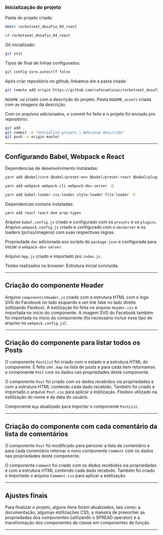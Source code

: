 ### Inicialização do projeto

Pasta do projeto criada:

```zsh
mkdir rocketseat_desafio_04_react
```

```zsh
cd rocketseat_desafio_04_react
```

Git inicializado:

```zsh
git init
```

Tipos de final de linhas configurados:

```bash
git config core.autocrlf false
```

Após criar repositório no github, linkamos ele a pasta criada:

```zsh
git remote add origin https://github.com/cafecomlucas/rocketseat_desafio_04_react.git
```

`README.md` criado com a descrição do projeto. Pasta `README_assets` criada com as imagens da descrição.

Com os arquivos adicionados, o commit foi feito e o projeto foi enviado pro repositório:

```zsh
git add .
git commit -m "Inicializa projeto | Adiciona descrição"
git push -u origin master
```

---

## Configurando Babel, Webpack e React

Dependencias de desenvolvimento instaladas:

```bash
yarn add @babel/core @babel/preset-env @babel/preset-react @babel/plugin-proposal-class-properties -D
```

```bash
yarn add webpack webpack-cli webpack-dev-server -D
```

```bash
yarn add babel-loader css-loader style-loader file-loader -D
```

Dependencias comuns instaladas:

```
yarn add react react-dom prop-types
```

Arquivo `babel.config.js` criado e configurado com os `presets` e os `plugins`. Arquivo `webpack.config.js` criado e configurado com o `devServer` e os loaders (js/css/imagens) com suas respectivas regras.

Propriedade `dev` adicionada aos scripts do `package.json` e configurada para iniciar o `webpack-dev-server`.

Arquivo `App.js` criado e importado pro `index.js`.

Testes realizados no browser. Estrutura inicial concluída.

---

## Criação do componente Header

Arquivo `components/Header.js` criado com a estrutura HTML com o logo SVG do Facebook no lado esquerdo e um link fake no lado direito (utilizando Flexbox). A estilização foi feita no arquivo `Header.css` e importada no início do componente. A imagem SVG do Facebook também foi importada no início do componente (foi necessário incluir esse tipo de arquivo no `webpack.config.js`).

---

## Criação do componente para listar todos os Posts

O componente `PostList` foi criado com o estado e a estrutura HTML do componente. É feito um `.map` na lista de posts e para cada item retornamos o componente `Post` com os dados nas propriedades deste componente.

O componente `Post` foi criado com os dados recebidos via propriedades e com a estrutura HTML contendo cada dado recebido. Também foi criado e importado o arquivo `Post.css` para aplicar a estilização. Flexbox utilizado na estilização do nome e da data do usuário.

Componente `App` atualizado para importar o componente `PostList`.

---

## Criação do componente com cada comentário da lista de comentários

O componente `Post` foi modificado para percorer a lista de comentário e para cada comentário retornar o novo componente `Comment` com os dados nas propriedades deste componente.

O componente `Comment` foi criado com os dados recebidos via propriedades e com a estrutura HTML contendo cada dado recebido. Também foi criado e importado o arquivo `Comment.css` para aplicar a estilização.

---

## Ajustes finais

Para finalizar o projeto, alguns itens foram atualizados, tais como: a documentação, algumas estilizações CSS, a maneira de preencher as propriedades dos componentes (utilizando o SPREAD operator) e a transformação dos componentes de classe em componentes de função.

---
